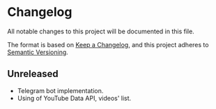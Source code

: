 # Changelog

All notable changes to this project will be documented in this file.

The format is based on [Keep a Changelog][keepachangelog], and this project adheres
to [Semantic Versioning][semver].

## Unreleased

- Telegram bot implementation.
- Using of YouTube Data API, videos' list.

[keepachangelog]: https://keepachangelog.com/en/1.1.0/

[semver]: https://semver.org/spec/v2.0.0.html
